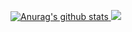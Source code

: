 <p align="left">
  <a href="https://github.com/talls2/github-readme-stats">
    <img src="https://github-readme-stats.vercel.app/api?username=talls2&show_icons=true&theme=tokyonight&include_all_commits=true&count_private=true_height=40" 
         alt="Anurag's github  stats" />
  </a>

  <a href="https://github.com/talls2/github-readme-stats">
    <img src="https://github-readme-stats.vercel.app/api/top-langs/?username=talls2&hide=ruby&langs_count=6&theme=tokyonight_height=30">
  </a>
</p>
